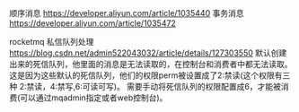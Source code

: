 顺序消息
https://developer.aliyun.com/article/1035440
事务消息
https://developer.aliyun.com/article/1035472


rocketmq 私信队列处理
https://blog.csdn.net/admin522043032/article/details/127303550
默认创建出来的死信队列，他里面的消息是无法读取的，在控制台和消费者中都无法读取。这是因为这些默认的死信队列，他们的权限perm被设置成了2:禁读(这个权限有三种 2:禁读，4:禁写,6:可读可写)。
需要手动将死信队列的权限配置成6，才能被消费(可以通过mqadmin指定或者web控制台)。
